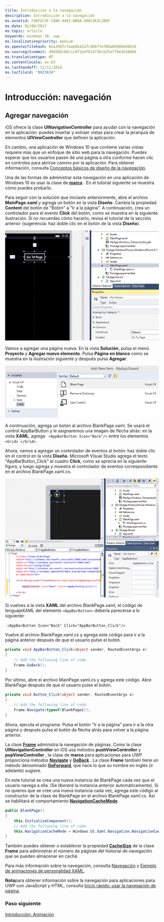 ```yaml
---
title: Introducción a la navegación
description: Introducción a la navegación
ms.assetid: F4DF5C5F-C886-4483-BBDA-498C4E2C1BAF
ms.date: 02/08/2017
ms.topic: article
keywords: windows 10, uwp
ms.localizationpriority: medium
ms.openlocfilehash: 63a39dfcfaab8b42afc98b7fe786a05908d49d16
ms.sourcegitcommit: 49d58bc66c1c9f2a4f81473bcb25af79e2b1088d
ms.translationtype: MT
ms.contentlocale: es-ES
ms.lasthandoff: 12/11/2018
ms.locfileid: "8923634"
---
```

# <a name="getting-started-navigation"></a>Introducción: navegación


## <a name="adding-navigation"></a>Agregar navegación

iOS ofrece la clase **UINavigationController** para ayudar con la navegación en la aplicación: puedes insertar y extraer vistas para crear la jerarquía de elementos **UIViewController** que definen la aplicación.

En cambio, una aplicación de Windows 10 que contiene varias vistas requiere más que un enfoque de sitio web para la navegación. Puedes esperar que los usuarios pasen de una página a otra conforme hacen clic en controles para abrirse camino por la aplicación. Para obtener información, consulta [Conceptos básicos de diseño de la navegación](https://msdn.microsoft.com/library/windows/apps/dn958438).

Una de las formas de administrar esta navegación en una aplicación de Windows 10 es usar la clase de [**marco**](https://msdn.microsoft.com/library/windows/apps/br242682) . En el tutorial siguiente se muestra cómo puedes probarlo.

Para seguir con la solución que iniciaste anteriormente, abre el archivo **MainPage.xaml** y agrega un botón en la vista **Diseño**. Cambia la propiedad **Content** del botón de "Botón" a "Ir a la página". A continuación, crea un controlador para el evento **Click** del botón, como se muestra en la siguiente ilustración. Si no recuerdas cómo hacerlo, revisa el tutorial de la sección anterior (sugerencia: haz doble clic en el botón de la vista **Diseño**).

![agregar un botón y su evento click en visual studio](images/ios-to-uwp/vs-go-to-page.png)

Vamos a agregar una página nueva. En la vista **Solución**, pulsa el menú **Proyecto** y **Agregar nuevo elemento**. Pulsa **Página en blanco** como se muestra en la ilustración siguiente y después pulsa **Agregar**.

![agregar una nueva página a visual studio](images/ios-to-uwp/vs-add-new-page.png)

A continuación, agrega un botón al archivo BlankPage.xaml. Se usará el control AppBarButton y le asignaremos una imagen de flecha atrás: en la vista **XAML**, agrega ` <AppBarButton Icon="Back"/>` entre los elementos `<Grid> </Grid>`.

Ahora, vamos a agregar un controlador de eventos al botón: haz doble clic en el control en la vista **Diseño**. Microsoft Visual Studio agrega el texto "AppBarButton\_Click" al cuadro **Click**, como se aprecia en la siguiente figura, y luego agrega y muestra el controlador de eventos correspondiente en el archivo BlankPage.xaml.cs.

![agregar un botón atrás y su evento click en visual studio](images/ios-to-uwp/vs-add-back-button.png)

Si vuelves a la vista **XAML** del archivo BlankPage.xaml, el código de lenguajeXAML del elemento `<AppBarButton>` debería parecerse a lo siguiente:

` <AppBarButton Icon="Back" Click="AppBarButton_Click"/>`

Vuelve al archivo BlankPage.xaml.cs y agrega este código para ir a la página anterior después de que el usuario pulse el botón.

```csharp
private void AppBarButton_Click(object sender, RoutedEventArgs e)
{
    // Add the following line of code.    
    Frame.GoBack();
}
```

Por último, abre el archivo MainPage.xaml.cs y agrega este código. Abre BlankPage después de que el usuario pulse el botón.

```csharp
private void Button_Click(object sender, RoutedEventArgs e)
{
    // Add the following line of code.
    Frame.Navigate(typeof(BlankPage1));
}
```

Ahora, ejecuta el programa. Pulsa el botón "Ir a la página" para ir a la otra página y después pulsa el botón de flecha atrás para volver a la página anterior.

La clase [**Frame**](https://msdn.microsoft.com/library/windows/apps/br242682) administra la navegación de páginas. Como la clase **UINavigationController** en iOS usa métodos **pushViewController** y **popViewController** , la clase de **marco** para aplicaciones para UWP proporciona métodos [**Navigate**](https://msdn.microsoft.com/library/windows/apps/br242694) y [**GoBack**](https://msdn.microsoft.com/library/windows/apps/dn996568) . La clase **Frame** también tiene un método denominado [**GoForward**](https://msdn.microsoft.com/library/windows/apps/br242693), que hace lo que su nombre en inglés (ir adelante) sugiere.

En este tutorial se crea una nueva instancia de BlankPage cada vez que el usuario navega a ella. (Se *liberará* la instancia anterior automáticamente). Si no quieres que se cree una nueva instancia cada vez, agrega este código al constructor de la clase de BlankPage en el archivo BlankPage.xaml.cs. Así se habilitará el comportamiento [**NavigationCacheMode**](https://msdn.microsoft.com/library/windows/apps/br227506).

```csharp
public BlankPage()
{
    this.InitializeComponent();
    // Add the following line of code.
    this.NavigationCacheMode = Windows.UI.Xaml.Navigation.NavigationCacheMode.Enabled;
}
```

También puedes obtener o establecer la propiedad [**CacheSize**](https://msdn.microsoft.com/library/windows/apps/br242683) de la clase **Frame** para administrar el número de páginas del historial de navegación que se pueden almacenar en caché.

Para más información sobre la navegación, consulta [Navegación](https://msdn.microsoft.com/library/windows/apps/mt187344) y [Ejemplo de animaciones de personalidad XAML](http://go.microsoft.com/fwlink/p/?LinkID=242401).

**Nota**para obtener información sobre la navegación para aplicaciones para UWP con JavaScript y HTML, consulta [Inicio rápido: usar la navegación de página](https://msdn.microsoft.com/library/windows/apps/hh452768).
 
### <a name="next-step"></a>Paso siguiente

[Introducción: Animación](getting-started-animation.md)

